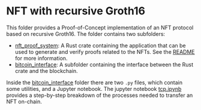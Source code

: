 # NFT with recursive Groth16

This folder provides a Proof-of-Concept implementation of an NFT protocol based on recursive Groth16.
The folder contains two subfolders:
- [nft_proof_system](./nft_proof_system/): A Rust crate containing the application that can be used to generate and verify proofs related to the NFTs.
See the [README](./nft_proof_system/README.md) for more information.
- [bitcoin_interface](./bitcoin_interface/): A subfolder containing the interface between the Rust crate and the blockchain.

Inside the [bitcoin_interface](./bitcoin_interface/) folder there are two `.py` files, which contain some utilities, and a Jupyter notebook.
The jupyter notebook [tcp.ipynb](./bitcoin_interface/tcp.ipynb) provides a step-by-step breakdown of the processes needed to transfer an NFT on-chain.